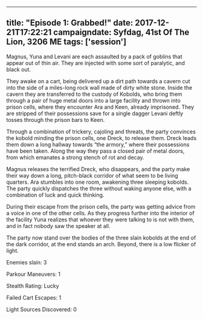 
---
title: "Episode 1: Grabbed!"
date: 2017-12-21T17:22:21
campaigndate: Syfdag, 41st Of The Lion, 3206 ME
tags: ['session']
---
Magnus, Yuna and Levani are each assaulted by a pack of goblins that appear out of thin air. They are injected with some sort of paralytic, and black out.

They awake on a cart, being delivered up a dirt path towards a cavern cut into the side of a miles-long rock wall made of dirty white stone. Inside the cavern they are transferred to the custody of Kobolds, who bring them through a pair of huge metal doors into a large facility and thrown into prison cells, where they encounter Ara and Keen, already imprisoned. They are stripped of their possessions save for a single dagger Levani deftly tosses through the prison bars to Keen.

Through a combination of trickery, cajoling and threats, the party convinces the kobold minding the prison cells, one Dreck, to release them. Dreck leads them down a long hallway towards “the armory,” where their possessions have been taken. Along the way they pass a closed pair of metal doors, from which emanates a strong stench of rot and decay.

Magnus releases the terrified Dreck, who disappears, and the party make their way down a long, pitch-black corridor of what seem to be living quarters. Ara stumbles into one room, awakening three sleeping kobolds. The party quickly dispatches the three without waking anyone else, with a combination of luck and quick thinking.

During their escape from the prison cells, the party was getting advice from a voice in one of the other cells. As they progress further into the interior of the facility Yuna realizes that whoever they were talking to is not with them, and in fact nobody saw the speaker at all.

The party now stand over the bodies of the three slain kobolds at the end of the dark corridor, at the end stands an arch. Beyond, there is a low flicker of light.

Enemies slain: 3

Parkour Maneuvers: 1

Stealth Rating: Lucky

Failed Cart Escapes: 1

Light Sources Discovered: 0


